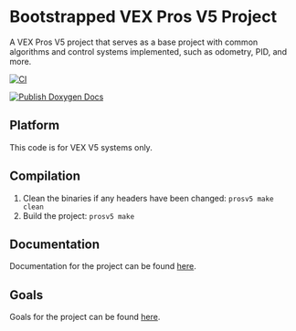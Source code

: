 # Bootstrapped VEX Pros V5 Project
A VEX Pros V5 project that serves as a base project with common algorithms and control systems implemented, such as odometry, PID, and more.

[![CI](https://github.com/AritroSaha10/bootstrapped-vex-v5/actions/workflows/main.yml/badge.svg?branch=master)](https://github.com/AritroSaha10/bootstrapped-vex-v5/actions/workflows/main.yml)

[![Publish Doxygen Docs](https://github.com/AritroSaha10/bootstrapped-vex-v5/actions/workflows/publish_doxygen.yml/badge.svg?branch=master)](https://github.com/AritroSaha10/bootstrapped-vex-v5/actions/workflows/publish_doxygen.yml)

## Platform
This code is for VEX V5 systems only.

## Compilation
1. Clean the binaries if any headers have been changed: `prosv5 make clean`
2. Build the project: `prosv5 make`

## Documentation
Documentation for the project can be found [here](https://aritrosaha10.github.io/bootstrapped-vex-v5/).

## Goals
Goals for the project can be found [here](https://github.com/AritroSaha10/bootstrapped-vex-v5/projects/1).
